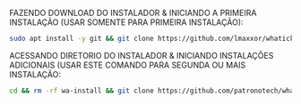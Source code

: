 FAZENDO DOWNLOAD DO INSTALADOR & INICIANDO A PRIMEIRA INSTALAÇÃO (USAR SOMENTE PARA PRIMEIRA INSTALAÇÃO):

```bash
sudo apt install -y git && git clone https://github.com/lmaxxor/whaticket_install_v6.git && sudo chmod -R 777 whaticket_install_v6 && cd whaticket_install_v6 && sudo ./install_primaria
```

ACESSANDO DIRETORIO DO INSTALADOR & INICIANDO INSTALAÇÕES ADICIONAIS (USAR ESTE COMANDO PARA SEGUNDA OU MAIS INSTALAÇÃO:
```bash
cd && rm -rf wa-install && git clone https://github.com/patronotech/whaticket_install_v6.git && sudo chmod -R 777 ./whaticket_install_v6 && cd ./whaticket_install_v6 && sudo ./install_instancia
```

